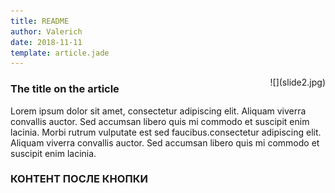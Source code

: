 ```yaml
---
title: README
author: Valerich
date: 2018-11-11
template: article.jade
---
```



<div class="col-1-2 article-col" style="float: right">![](slide2.jpg)</div>

<div class="col-1-2 article-col">

<div class="entry-content t-center">
<h3 class='article-heading'>
The title on the article  
</h3>

Lorem ipsum dolor sit amet, consectetur adipiscing elit. Aliquam viverra convallis auctor. Sed accumsan libero quis mi commodo et suscipit enim lacinia. Morbi rutrum vulputate est sed faucibus.consectetur adipiscing elit. Aliquam viverra convallis auctor. Sed accumsan libero quis mi commodo et suscipit enim lacinia.

<span class="more"></span>
### КОНТЕНТ ПОСЛЕ КНОПКИ
</div>

</div>

